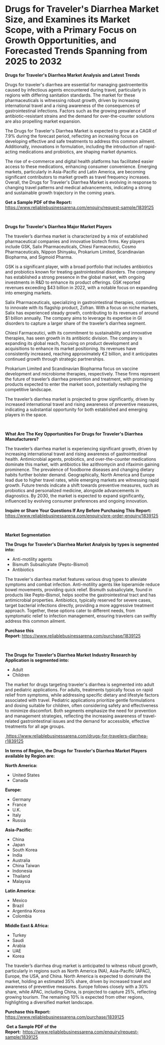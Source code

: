 <p><h1>Drugs for Traveler's Diarrhea Market Size, and Examines its Market Scope, with a Primary Focus on Growth Opportunities, and Forecasted Trends Spanning from 2025 to 2032</h1></p><p><strong>Drugs for Traveler's Diarrhea Market Analysis and Latest Trends</strong></p>
<p><p>Drugs for traveler's diarrhea are essential for managing gastroenteritis caused by infectious agents encountered during travel, particularly in regions with differing sanitation standards. The market for these pharmaceuticals is witnessing robust growth, driven by increasing international travel and a rising awareness of the consequences of gastrointestinal infections. Factors such as the growing prevalence of antibiotic-resistant strains and the demand for over-the-counter solutions are also propelling market expansion. </p><p>The Drugs for Traveler's Diarrhea Market is expected to grow at a CAGR of 7.9% during the forecast period, reflecting an increasing focus on developing effective and safe treatments to address this common ailment. Additionally, innovations in formulation, including the introduction of rapid-acting medications and probiotics, are shaping market dynamics. </p><p>The rise of e-commerce and digital health platforms has facilitated easier access to these medications, enhancing consumer convenience. Emerging markets, particularly in Asia-Pacific and Latin America, are becoming significant contributors to market growth as travel frequency increases. Overall, the Drugs for Traveler's Diarrhea Market is evolving in response to changing travel patterns and medical advancements, indicating a strong and sustainable growth trajectory in the coming years.</p></p>
<p><strong>Get a Sample PDF of the Report:&nbsp;</strong> <a href="https://www.reliablebusinessarena.com/enquiry/request-sample/1839125?utm_campaign=2217&utm_medium=2&utm_source=Github&utm_content=ia&utm_term=19042025&utm_id=drugs-for-travelers-diarrhea">https://www.reliablebusinessarena.com/enquiry/request-sample/1839125</a></p>
<p>&nbsp;</p>
<p><strong>Drugs for Traveler's Diarrhea Major Market Players</strong></p>
<p><p>The traveler’s diarrhea market is characterized by a mix of established pharmaceutical companies and innovative biotech firms. Key players include GSK, Salix Pharmaceuticals, Chiesi Farmaceutici, Cosmo Pharmaceuticals, Nippon Shinyaku, Prokarium Limited, Scandinavian Biopharma, and Sigmoid Pharma. </p><p>GSK is a significant player, with a broad portfolio that includes antibiotics and probiotics known for treating gastrointestinal disorders. The company has established a strong presence in the global market, with ongoing investments in R&D to enhance its product offerings. GSK reported revenues exceeding $43 billion in 2022, with a notable focus on expanding into emerging markets.</p><p>Salix Pharmaceuticals, specializing in gastrointestinal therapies, continues to innovate with its flagship product, Zofran. With a focus on niche markets, Salix has experienced steady growth, contributing to its revenues of around $1 billion annually. The company aims to leverage its expertise in GI disorders to capture a larger share of the traveler’s diarrhea segment.</p><p>Chiesi Farmaceutici, with its commitment to sustainability and innovative therapies, has seen growth in its antibiotic division. The company is expanding its global reach, focusing on product development and acquisitions to enhance its market positioning. Its revenues have consistently increased, reaching approximately €2 billion, and it anticipates continued growth through strategic partnerships.</p><p>Prokarium Limited and Scandinavian Biopharma focus on vaccine development and microbiome therapies, respectively. These firms represent the future of traveler’s diarrhea prevention and treatment, with promising products expected to enter the market soon, potentially reshaping the competitive landscape.</p><p>The traveler’s diarrhea market is projected to grow significantly, driven by increased international travel and rising awareness of preventive measures, indicating a substantial opportunity for both established and emerging players in the space.</p></p>
<p>&nbsp;</p>
<p><strong>What Are The Key Opportunities For Drugs for Traveler's Diarrhea Manufacturers?</strong></p>
<p><p>The traveler’s diarrhea market is experiencing significant growth, driven by increasing international travel and rising awareness of gastrointestinal health. Antimicrobial agents, probiotics, and over-the-counter medications dominate this market, with antibiotics like azithromycin and rifaximin gaining prominence. The prevalence of foodborne diseases and changing dietary habits further bolster demand. Geographically, North America and Europe lead due to higher travel rates, while emerging markets are witnessing rapid growth. Future trends indicate a shift towards preventive measures, such as probiotics and personalized medicine, alongside advancements in diagnostics. By 2030, the market is expected to expand significantly, influenced by evolving consumer preferences and ongoing innovation.</p></p>
<p><strong>Inquire or Share Your Questions If Any Before Purchasing This Report:</strong> <a href="https://www.reliablebusinessarena.com/enquiry/pre-order-enquiry/1839125?utm_campaign=2217&utm_medium=2&utm_source=Github&utm_content=ia&utm_term=19042025&utm_id=drugs-for-travelers-diarrhea">https://www.reliablebusinessarena.com/enquiry/pre-order-enquiry/1839125</a></p>
<p>&nbsp;</p>
<p><strong>Market Segmentation</strong></p>
<p><strong>The Drugs for Traveler's Diarrhea Market Analysis by types is segmented into:</strong></p>
<p><ul><li>Anti-motility agents</li><li>Bismuth Subsalicylate (Pepto-Bismol)</li><li>Antibiotics</li></ul></p>
<p><p>The traveler's diarrhea market features various drug types to alleviate symptoms and combat infection. Anti-motility agents like loperamide reduce bowel movements, providing quick relief. Bismuth subsalicylate, found in products like Pepto-Bismol, helps soothe the gastrointestinal tract and has antimicrobial properties. Antibiotics, typically reserved for severe cases, target bacterial infections directly, providing a more aggressive treatment approach. Together, these options cater to different needs, from symptomatic relief to infection management, ensuring travelers can swiftly address this common ailment.</p></p>
<p><strong>Purchase this Report:&nbsp;</strong><a href="https://www.reliablebusinessarena.com/purchase/1839125?utm_campaign=2217&utm_medium=2&utm_source=Github&utm_content=ia&utm_term=19042025&utm_id=drugs-for-travelers-diarrhea">https://www.reliablebusinessarena.com/purchase/1839125</a></p>
<p>&nbsp;</p>
<p><strong>The Drugs for Traveler's Diarrhea Market Industry Research by Application is segmented into:</strong></p>
<p><ul><li>Adult</li><li>Children</li></ul></p>
<p><p>The market for drugs targeting traveler's diarrhea is segmented into adult and pediatric applications. For adults, treatments typically focus on rapid relief from symptoms, while addressing specific dietary and lifestyle factors associated with travel. Pediatric applications prioritize gentle formulations and dosing suitable for children, often considering safety and effectiveness to minimize discomfort. Both segments emphasize the need for prevention and management strategies, reflecting the increasing awareness of travel-related gastrointestinal issues and the demand for accessible, effective treatments for all age groups.</p></p>
<p><a href="https://www.reliablebusinessarena.com/drugs-for-travelers-diarrhea-r1839125?utm_campaign=2217&utm_medium=2&utm_source=Github&utm_content=ia&utm_term=19042025&utm_id=drugs-for-travelers-diarrhea">&nbsp;https://www.reliablebusinessarena.com/drugs-for-travelers-diarrhea-r1839125</a></p>
<p><strong>In terms of Region, the Drugs for Traveler's Diarrhea Market Players available by Region are:</strong></p>
<p>
    <p> <strong> North America: </strong>
        <ul>
            <li>United States</li>
            <li>Canada</li>
        </ul>
        </p> 
    <p> <strong> Europe: </strong>
        <ul>
            <li>Germany</li>
            <li>France</li>
            <li>U.K.</li>
            <li>Italy</li>
            <li>Russia</li>
        </ul>
        </p> 
    <p> <strong> Asia-Pacific: </strong>
        <ul>
            <li>China</li>
            <li>Japan</li>
            <li>South Korea</li>
            <li>India</li>
            <li>Australia</li>
            <li>China Taiwan</li>
            <li>Indonesia</li>
            <li>Thailand</li>
            <li>Malaysia</li>
        </ul>
        </p> 
    <p> <strong> Latin America: </strong>
        <ul>
            <li>Mexico</li>
            <li>Brazil</li>
            <li>Argentina Korea</li>
            <li>Colombia</li>
        </ul>
        </p> 
    <p> <strong> Middle East & Africa: </strong>
        <ul>
            <li>Turkey</li>
            <li>Saudi</li>
            <li>Arabia</li>
            <li>UAE</li>
            <li>Korea</li>
        </ul>
    </p>
    </p>
<p><p>The traveler’s diarrhea drug market is anticipated to witness robust growth, particularly in regions such as North America (NA), Asia-Pacific (APAC), Europe, the USA, and China. North America is expected to dominate the market, holding an estimated 35% share, driven by increased travel and awareness of preventive measures. Europe follows closely with a 30% share, while APAC, including China, is projected to capture 25%, reflecting growing tourism. The remaining 10% is expected from other regions, highlighting a diversified market landscape.</p></p>
<p><strong>Purchase this Report: </strong><a href="https://www.reliablebusinessarena.com/purchase/1839125?utm_campaign=2217&utm_medium=2&utm_source=Github&utm_content=ia&utm_term=19042025&utm_id=drugs-for-travelers-diarrhea">https://www.reliablebusinessarena.com/purchase/1839125</a></p>
<p>&nbsp;<strong>Get a Sample PDF of the Report:&nbsp;&nbsp;</strong><a href="https://www.reliablebusinessarena.com/enquiry/request-sample/1839125?utm_campaign=2217&utm_medium=2&utm_source=Github&utm_content=ia&utm_term=19042025&utm_id=drugs-for-travelers-diarrhea">https://www.reliablebusinessarena.com/enquiry/request-sample/1839125</a></p>
<p><strong></strong></p>
<p><p></p><p></p><p></p></p>